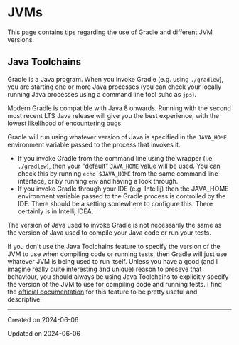 # JVMs

This page contains tips regarding the use of Gradle and different JVM versions.

## Java Toolchains

Gradle is a Java program. When you invoke Gradle (e.g. using `./gradlew`), you are starting one or more Java processes (you can check your locally running Java processes using a command line tool suhc as `jps`).

Modern Gradle is compatible with Java 8 onwards. Running with the second most recent LTS Java release will give you the best experience, with the lowest likelihood of encountering bugs.

Gradle will run using whatever version of Java is specified in the `JAVA_HOME` environment variable passed to the process that invokes it.
- If you invoke Gradle from the command line using the wrapper (i.e. `./gradlew`), then your "default" `JAVA_HOME` value will be used. You can check this by running `echo $JAVA_HOME` from the same command line interface, or by running `env` and having a look through.
- If you invoke Gradle through your IDE (e.g. Intellij) then the JAVA_HOME environment variable passed to the Gradle process is controlled by the IDE. There should be a setting somewhere to configure this. There certainly is in Intellij IDEA.

The version of Java used to invoke Gradle is not necessarily the same as the version of Java used to compile your Java code or run your tests.

If you don't use the Java Toolchains feature to specify the version of the JVM to use when compiling code or running tests, then Gradle will just use whatever JVM is being used to run itself. Unless you have a good (and I imagine really quite interesting and unique) reason to preseve that behaviour, you should always be using Java Toolchains to explicitly specify the version of the JVM to use for compiling code and running tests. I find the [official documentation](https://docs.gradle.org/current/userguide/toolchains.html) for this feature to be pretty useful and descriptive.

---
Created on 2024-06-06

Updated on 2024-06-06